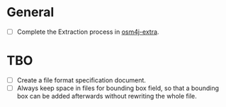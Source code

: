 # General
- [ ] Complete the Extraction process in
  [osm4j-extra](https://github.com/topobyte/osm4j-extra).

# TBO
- [ ] Create a file format specification document.
- [ ] Always keep space in files for bounding box field, so that a bounding box
  can be added afterwards without rewriting the whole file.
